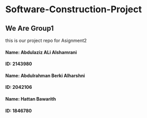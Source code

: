 # Software-Construction-Project

## We Are Group1

this is our project repo for Asignment2

#### Name: Abdulaziz ALi Alshamrani

#### ID: 2143980

#### Name: Abdulrahman Berki Alharshni

#### ID: 2042106

#### Name: Hattan Bawarith

#### ID: 1846780